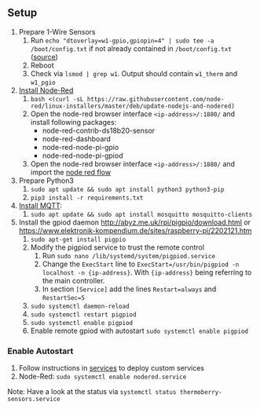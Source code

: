 ## Setup

1. Prepare 1-Wire Sensors
    1. Run `echo "dtoverlay=w1-gpio,gpiopin=4" | sudo tee -a /boot/config.txt` if not already contained in `/boot/config.txt` ([source](https://www.kompf.de/weather/pionewiremini.html))
    2. Reboot
    3. Check via `lsmod | grep w1`. Output should contain `w1_therm` and `w1_pgio`
1. [Install Node-Red](https://nodered.org/docs/getting-started/raspberrypi)
    1. `bash <(curl -sL https://raw.githubusercontent.com/node-red/linux-installers/master/deb/update-nodejs-and-nodered)`
    2. Open the node-red browser interface `<ip-address>/:1880/` and install following packages:
        * node-red-contrib-ds18b20-sensor
        * node-red-dashboard
        * node-red-node-pi-gpio
        * node-red-node-pi-gpiod
    3.  Open the node-red browser interface `<ip-address>/:1880/` and import the [node red flow](node-red-flow.json)
2. Prepare Python3
    1. `sudo apt update && sudo apt install python3 python3-pip`
    2. `pip3 install -r requirements.txt`
3. [Install MQTT](https://www.vultr.com/docs/how-to-install-mosquitto-mqtt-broker-server-on-ubuntu-16-04):
    1. `sudo apt update && sudo apt install mosquitto mosquitto-clients`
4. Install the gpiod daemon http://abyz.me.uk/rpi/pigpio/download.html or https://www.elektronik-kompendium.de/sites/raspberry-pi/2202121.htm
    1. `sudo apt-get install pigpio`
    2. Modify the pigpiod service to trust the remote control
        1. Run `sudo nano /lib/systemd/system/pigpiod.service`
        2. Change the `ExecStart` line to `ExecStart=/usr/bin/pigpiod -n localhost -n {ip-address}`. With `{ip-address}` being referring to the main controller.
        3. In section `[Service]` add the lines `Restart=always` and `RestartSec=5`
    3. `sudo systemctl daemon-reload`
    4. `sudo systemctl restart pigpiod`
    5. `sudo systemctl enable pigpiod`
    6. Enable remote gpiod with autostart `sudo systemctl enable pigpiod`


### Enable Autostart
1. Follow instructions in [services](services/README.md) to deploy custom services
2. Node-Red: `sudo systemctl enable nodered.service`

Note: Have a look at the status via `systemctl status thermoberry-sensors.service`